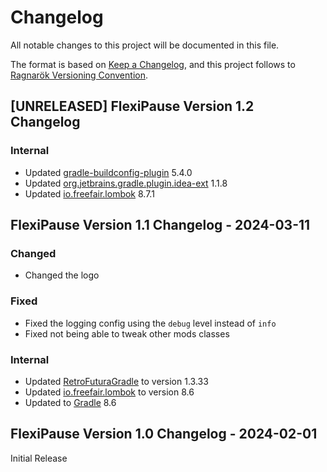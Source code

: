 # Changelog

All notable changes to this project will be documented in this file.

The format is based on [Keep a Changelog](https://keepachangelog.com/en/1.1.0/), and this project follows to [Ragnarök Versioning Convention](https://github.com/Red-Studio-Ragnarok/Commons/blob/main/Ragnar%C3%B6k%20Versioning%20Convention.md).

## [UNRELEASED] FlexiPause Version 1.2 Changelog

### Internal

- Updated [gradle-buildconfig-plugin](https://github.com/gmazzo/gradle-buildconfig-plugin) 5.4.0
- Updated [org.jetbrains.gradle.plugin.idea-ext](https://plugins.gradle.org/plugin/org.jetbrains.gradle.plugin.idea-ext) 1.1.8
- Updated [io.freefair.lombok](https://plugins.gradle.org/plugin/io.freefair.lombok) 8.7.1

## FlexiPause Version 1.1 Changelog - 2024-03-11

### Changed

- Changed the logo

### Fixed

- Fixed the logging config using the `debug` level instead of `info`
- Fixed not being able to tweak other mods classes

### Internal

- Updated [RetroFuturaGradle](https://github.com/GTNewHorizons/RetroFuturaGradle) to version 1.3.33
- Updated [io.freefair.lombok](https://plugins.gradle.org/plugin/io.freefair.lombok) to version 8.6
- Updated to [Gradle](https://gradle.org/) 8.6

## FlexiPause Version 1.0 Changelog - 2024-02-01

Initial Release
